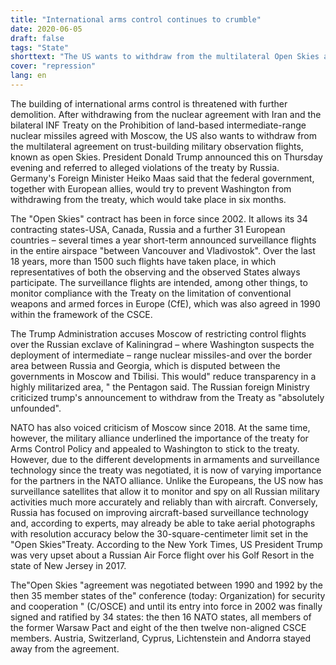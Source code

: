 ```yaml
---
title: "International arms control continues to crumble"
date: 2020-06-05
draft: false
tags: "State"
shorttext: "The US wants to withdraw from the multilateral Open Skies agreement, which was intended to promote mutual trust."
cover: "repression"
lang: en
---
```


The building of international arms control is threatened with further demolition. After withdrawing from the nuclear agreement with Iran and the bilateral INF Treaty on the Prohibition of land-based intermediate-range nuclear missiles agreed with Moscow, the US also wants to withdraw from the multilateral agreement on trust-building military observation flights, known as open Skies. President Donald Trump announced this on Thursday evening and referred to alleged violations of the treaty by Russia. Germany's Foreign Minister Heiko Maas said that the federal government, together with European allies, would try to prevent Washington from withdrawing from the treaty, which would take place in six months.

The "Open Skies" contract has been in force since 2002. It allows its 34 contracting states-USA, Canada, Russia and a further 31 European countries – several times a year short-term announced surveillance flights in the entire airspace "between Vancouver and Vladivostok". Over the last 18 years, more than 1500 such flights have taken place, in which representatives of both the observing and the observed States always participate. The surveillance flights are intended, among other things, to monitor compliance with the Treaty on the limitation of conventional weapons and armed forces in Europe (CfE), which was also agreed in 1990 within the framework of the CSCE.

The Trump Administration accuses Moscow of restricting control flights over the Russian exclave of Kaliningrad – where Washington suspects the deployment of intermediate – range nuclear missiles-and over the border area between Russia and Georgia, which is disputed between the governments in Moscow and Tbilisi. This would" reduce transparency in a highly militarized area, " the Pentagon said. The Russian foreign Ministry criticized trump's announcement to withdraw from the Treaty as "absolutely unfounded".

NATO has also voiced criticism of Moscow since 2018. At the same time, however, the military alliance underlined the importance of the treaty for Arms Control Policy and appealed to Washington to stick to the treaty. However, due to the different developments in armaments and surveillance technology since the treaty was negotiated, it is now of varying importance for the partners in the NATO alliance. Unlike the Europeans, the US now has surveillance satellites that allow it to monitor and spy on all Russian military activities much more accurately and reliably than with aircraft. Conversely, Russia has focused on improving aircraft-based surveillance technology and, according to experts, may already be able to take aerial photographs with resolution accuracy below the 30-square-centimeter limit set in the "Open Skies"Treaty. According to the New York Times, US President Trump was very upset about a Russian Air Force flight over his Golf Resort in the state of New Jersey in 2017.

The"Open Skies "agreement was negotiated between 1990 and 1992 by the then 35 member states of the" conference (today: Organization) for security and cooperation " (C/OSCE) and until its entry into force in 2002 was finally signed and ratified by 34 states: the then 16 NATO states, all members of the former Warsaw Pact and eight of the then twelve non-aligned CSCE members. Austria, Switzerland, Cyprus, Lichtenstein and Andorra stayed away from the agreement.

